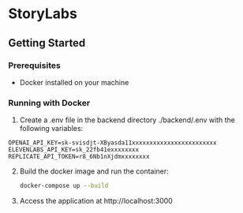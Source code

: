 # StoryLabs

## Getting Started

### Prerequisites

- Docker installed on your machine

### Running with Docker

1. Create a .env file in the backend directory ./backend/.env with the following variables:
```
OPENAI_API_KEY=sk-svisdjt-XByasda11xxxxxxxxxxxxxxxxxxxxxxxx
ELEVENLABS_API_KEY=sk_22fb41exxxxxxxx
REPLICATE_API_TOKEN=r8_6Nb1nXjdmxxxxxxxx
```

2. Build the docker image and run the container:
   ```bash
   docker-compose up --build
   ```

3. Access the application at http://localhost:3000